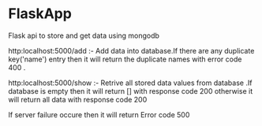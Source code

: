 # FlaskApp
Flask api to store and get  data using mongodb

http:localhost:5000/add :- Add data into database.If there are any duplicate key('name') entry then it will return the duplicate names with error code 400 .

http:localhost:5000/show :- Retrive all stored data values from database .If database is empty then it will return [] with response code 200 otherwise it will return all data with response code 200

If server failure occure then it will return Error code 500
